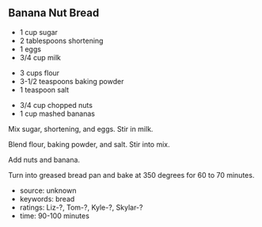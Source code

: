Banana Nut Bread
----------------

- 1 cup sugar
- 2 tablespoons shortening
- 1 eggs
- 3/4 cup milk
<!-- -->
- 3 cups flour
- 3-1/2 teaspoons baking powder
- 1 teaspoon salt
<!-- -->
- 3/4 cup chopped nuts
- 1 cup mashed bananas

Mix sugar, shortening, and eggs.  Stir in milk.

Blend flour, baking powder, and salt.  Stir into mix.

Add nuts and banana.

Turn into greased bread pan and bake at 350 degrees for 60 to 70
minutes.

- source: unknown
- keywords: bread
- ratings: Liz-?, Tom-?, Kyle-?, Skylar-?
- time: 90-100 minutes
